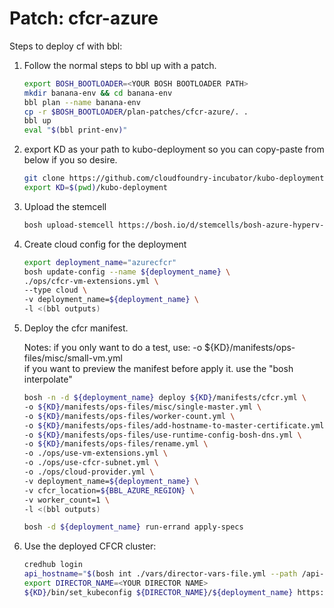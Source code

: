 # Patch: cfcr-azure

Steps to deploy cf with bbl:

1. Follow the normal steps to bbl up with a patch.

    ```bash
    export BOSH_BOOTLOADER=<YOUR BOSH BOOTLOADER PATH>
    mkdir banana-env && cd banana-env
    bbl plan --name banana-env
    cp -r $BOSH_BOOTLOADER/plan-patches/cfcr-azure/. .
    bbl up
    eval "$(bbl print-env)"
    ```

2. export KD as your path to kubo-deployment so you can copy-paste from below if you so desire.

    ```bash
    git clone https://github.com/cloudfoundry-incubator/kubo-deployment.git
    export KD=$(pwd)/kubo-deployment
    ```
4. Upload the stemcell 

    ```bash
    bosh upload-stemcell https://bosh.io/d/stemcells/bosh-azure-hyperv-ubuntu-xenial-go_agent
    ```

5. Create cloud config for the deployment

    ```bash
    export deployment_name="azurecfcr"
    bosh update-config --name ${deployment_name} \
    ./ops/cfcr-vm-extensions.yml \
    --type cloud \
    -v deployment_name=${deployment_name} \
    -l <(bbl outputs)
    ```

6. Deploy the cfcr manifest.

   Notes: if you only want to do a test, use:
            -o ${KD}/manifests/ops-files/misc/small-vm.yml \
          if you want to preview the manifest before apply it. use the "bosh interpolate"

    ```bash
    bosh -n -d ${deployment_name} deploy ${KD}/manifests/cfcr.yml \
    -o ${KD}/manifests/ops-files/misc/single-master.yml \
    -o ${KD}/manifests/ops-files/worker-count.yml \
    -o ${KD}/manifests/ops-files/add-hostname-to-master-certificate.yml \
    -o ${KD}/manifests/ops-files/use-runtime-config-bosh-dns.yml \
    -o ${KD}/manifests/ops-files/rename.yml \
    -o ./ops/use-vm-extensions.yml \
    -o ./ops/use-cfcr-subnet.yml \
    -o ./ops/cloud-provider.yml \
    -v deployment_name=${deployment_name} \
    -v cfcr_location=${BBL_AZURE_REGION} \
    -v worker_count=1 \
    -l <(bbl outputs)

    bosh -d ${deployment_name} run-errand apply-specs
    ```

7. Use the deployed CFCR cluster:
    ```bash
    credhub login
    api_hostname="$(bosh int ./vars/director-vars-file.yml --path /api-hostname)"
    export DIRECTOR_NAME=<YOUR DIRECTOR NAME>
    ${KD}/bin/set_kubeconfig ${DIRECTOR_NAME}/${deployment_name} https://${api_hostname}:8443
    ```
